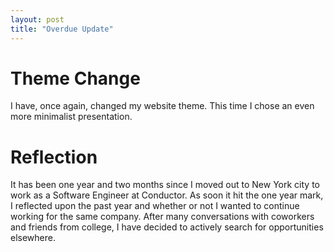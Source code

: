 ```yaml
---
layout: post
title: "Overdue Update"
---
```


# Theme Change
I have, once again, changed my website theme. This time I chose an even more minimalist presentation. 

# Reflection
It has been one year and two months since I moved out to New York city to work as a Software Engineer at Conductor. 
As soon it hit the one year mark, I reflected upon the past year and whether or not I wanted to continue working for the same company.
After many conversations with coworkers and friends from college, I have decided to actively search for opportunities elsewhere.